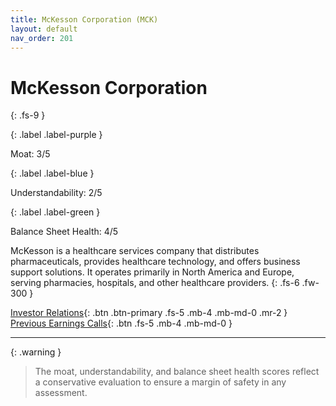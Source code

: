 ```yaml
---
title: McKesson Corporation (MCK)
layout: default
nav_order: 201
---
```


# McKesson Corporation
{: .fs-9 }

{: .label .label-purple }

Moat: 3/5

{: .label .label-blue }

Understandability: 2/5

{: .label .label-green }

Balance Sheet Health: 4/5

McKesson is a healthcare services company that distributes pharmaceuticals, provides healthcare technology, and offers business support solutions. It operates primarily in North America and Europe, serving pharmacies, hospitals, and other healthcare providers.
{: .fs-6 .fw-300 }

[Investor Relations](https://www.google.com/search?q=MCK+investor+relations){: .btn .btn-primary .fs-5 .mb-4 .mb-md-0 .mr-2 }
[Previous Earnings Calls](https://discountingcashflows.com/company/MCK/transcripts/){: .btn .fs-5 .mb-4 .mb-md-0 }

---

{: .warning }
>The moat, understandability, and balance sheet health scores reflect a conservative evaluation to ensure a margin of safety in any assessment.



